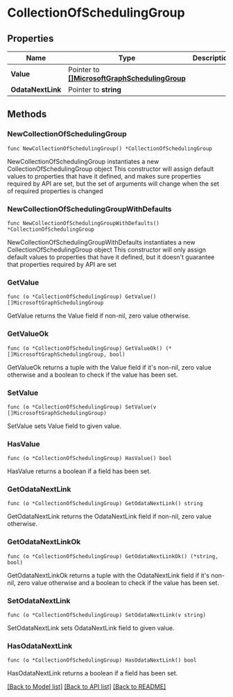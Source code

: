 # CollectionOfSchedulingGroup

## Properties

Name | Type | Description | Notes
------------ | ------------- | ------------- | -------------
**Value** | Pointer to [**[]MicrosoftGraphSchedulingGroup**](MicrosoftGraphSchedulingGroup.md) |  | [optional] 
**OdataNextLink** | Pointer to **string** |  | [optional] 

## Methods

### NewCollectionOfSchedulingGroup

`func NewCollectionOfSchedulingGroup() *CollectionOfSchedulingGroup`

NewCollectionOfSchedulingGroup instantiates a new CollectionOfSchedulingGroup object
This constructor will assign default values to properties that have it defined,
and makes sure properties required by API are set, but the set of arguments
will change when the set of required properties is changed

### NewCollectionOfSchedulingGroupWithDefaults

`func NewCollectionOfSchedulingGroupWithDefaults() *CollectionOfSchedulingGroup`

NewCollectionOfSchedulingGroupWithDefaults instantiates a new CollectionOfSchedulingGroup object
This constructor will only assign default values to properties that have it defined,
but it doesn't guarantee that properties required by API are set

### GetValue

`func (o *CollectionOfSchedulingGroup) GetValue() []MicrosoftGraphSchedulingGroup`

GetValue returns the Value field if non-nil, zero value otherwise.

### GetValueOk

`func (o *CollectionOfSchedulingGroup) GetValueOk() (*[]MicrosoftGraphSchedulingGroup, bool)`

GetValueOk returns a tuple with the Value field if it's non-nil, zero value otherwise
and a boolean to check if the value has been set.

### SetValue

`func (o *CollectionOfSchedulingGroup) SetValue(v []MicrosoftGraphSchedulingGroup)`

SetValue sets Value field to given value.

### HasValue

`func (o *CollectionOfSchedulingGroup) HasValue() bool`

HasValue returns a boolean if a field has been set.

### GetOdataNextLink

`func (o *CollectionOfSchedulingGroup) GetOdataNextLink() string`

GetOdataNextLink returns the OdataNextLink field if non-nil, zero value otherwise.

### GetOdataNextLinkOk

`func (o *CollectionOfSchedulingGroup) GetOdataNextLinkOk() (*string, bool)`

GetOdataNextLinkOk returns a tuple with the OdataNextLink field if it's non-nil, zero value otherwise
and a boolean to check if the value has been set.

### SetOdataNextLink

`func (o *CollectionOfSchedulingGroup) SetOdataNextLink(v string)`

SetOdataNextLink sets OdataNextLink field to given value.

### HasOdataNextLink

`func (o *CollectionOfSchedulingGroup) HasOdataNextLink() bool`

HasOdataNextLink returns a boolean if a field has been set.


[[Back to Model list]](../README.md#documentation-for-models) [[Back to API list]](../README.md#documentation-for-api-endpoints) [[Back to README]](../README.md)


